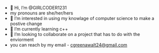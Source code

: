- 👋 Hi, I’m @GIRLCODER1231
- my pronouns are she/her/hers
- 👀 I’m interested in using my knowlage of computer science to make a postive change
- 🌱 I’m currently learning c++
- 💞 I’m looking to collaborate on a project that has to do with the enviorment
- you can reach by my email - cgreenawalt24@gmail.com

<!---
GIRLCODER1231/GIRLCODER1231 is a ✨ special ✨ repository because its `README.md` (this file) appears on your GitHub profile.
You can click the Preview link to take a look at your changes.
--->
